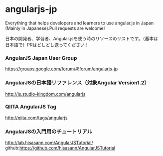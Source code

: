 # angularjs-jp
Everything that helps developers and learners to use angular.js in Japan (Mainly in Japanese).Pull requests are welcome!

日本の開発者、学習者、Angular.jsを使う時のリソースのリストです。（基本は日本語で）PRはどしどし送ってください！

### AngularJS Japan User Group 
https://groups.google.com/forum/#!forum/angularjs-jp

### AngularJSの日本語リファレンス（対象Angular Version1.2）
http://js.studio-kingdom.com/angularjs

### QIITA AngularJS Tag
http://qiita.com/tags/angularjs

### AngularJSの入門用のチュートリアル　
http://lab.hisasann.com/AngularJSTutorial/
github:https://github.com/hisasann/AngularJSTutorial
